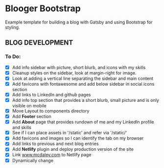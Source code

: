 # Blooger Bootstrap

Example template for building a blog with Gatsby and using Bootstrap for 
styling.

## BLOG DEVELOPMENT

### To Do:
- [x] Add info sidebar with picture, short blurb, and icons with my skills
- [x] Cleanup styles on the sidebar, look at margin-right for image.
- [x] Look at adding a vertical line separating the sidebar and main content
- [x] Add favicons with fontawesome and add below sidebar in social icons section
- [x] Add links to LinkedIn and github pages
- [x] Add info top section that provides a short blurb, small picture and is only visible on mobile
- [x] Move Layout to components directory
- [x] Add **Footer** section
- [x] Add **About** page that provides rundown of me and my LinkedIn profile and skills
- [x] See if I can place assets in '/static' and refer via '/static/'
- [x] Add favicons and images so I can identify the tab on my browser
- [x] Add links to previous and next blog entries
- [x] Add **Netlify** plugin and deploy production version of the site
- [x] Link www.mcdaley.com to Netlify page
- [x] Dynamically change <title> and <meta name="og:title"> tags on every page, 
      "mcdaley.com: Mike Daley Product Manager and Software Developer",
      "mcdaley.com: About Mike Daley", "mcdaley.com: Blog Title", ...
- [x] Create carousel-caption-top
- [x] Change carousel title to bottom of screen for mobile devices.
- [] Remove Contact page and replace the contact links with mailto: links
- [x] Add "404 page not found" page ()
- [] Change all references of Michael to Mike
- [] Remove my cartoonified picture with black and white photo
- [x] Fix 404 error page styling
- [] Write 2 blog posts
- [] Update json-ld to look for Mike or Michael for my first name
- [] Investigate reorganizing the site. Use the About page carousel
     as the home page, add blog snippets below the carousel, and create
     top-level nav for Blog, and Background
- [] Add my resume with logos (use LinkedIn profile)
- [] Add **Contact** section with a form to email me
- [] Add **Comments** section to blog posts
- [] Use MouseEnter and MouseLeave events to change CSS for next and previous post links
- [x] Copy the font styles in the example blog link that I have on my laptop
- [] Create standard text formatting in the website.
- [] Refactor the social icons in the Footer to the BloggerInfoSocialIcons
- [x] Copy repository to a new blog repository
- [] Create a blog logo
- [x] Add **SEO** plugin and configure in the site
- [] Add **Search** form using 3rd party plugin

### Bugs:
- [x] Figure out why the navbar logo and links move down when I click on About and Contact
- [x] Figure out how to style the links to the Previous and Next posts so that <p> and <h5> change color on hover.
- [x] Favicons are not displayed on Chrome

### Future Tasks
- [] For SEO I will want a <h1> tag on the page, but I currently do not have one on index.js. Should I add a hidden one?
- [] Add global text in gatsby-config.js as in tutorial to remove all hard-coded text
     that is specific to me (e.g., tagline, name, linked-in link,...)
- [] Investigate removing the PrismJS plugins for styling the <pre> and <code> blocks
- [] Look at using a vertical divider or background w/ linear gradient to implement
     vertical line that separates the blogger-info and list of blogger posts

## BLOG DOCUMENTATION

### Adding Favicon
* Place the icons/png images in the /static/icons directory
* Add a link to the images in the /src/components/layout.js with the following 
  code. **NOTE**, the rel field must equal 'icon' to be recognized as an icon
  by the browser. Add ```<link>``` for the 32x32 and 96x96 images.

```JSX
<link rel="icon" type="image/png" sizes="16x16" href="/icons/favicon-16x16.png" />
```

* Gatsby will place the /static/icons/* files in the /public/icons directory
  in the compiled version of the website.

### Running in development
`gatsby develop`
